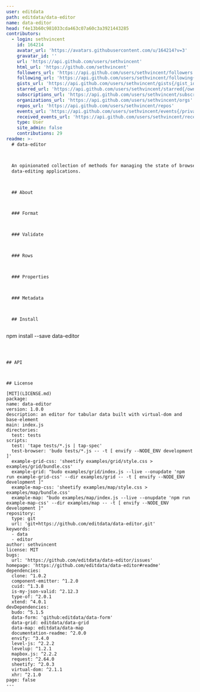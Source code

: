 ```yaml
---
user: editdata
path: editdata/data-editor
name: data-editor
head: f4e13b60c981033cda463c07a60c3a3921443285
contributors:
  - login: sethvincent
    id: 164214
    avatar_url: 'https://avatars.githubusercontent.com/u/164214?v=3'
    gravatar_id: ''
    url: 'https://api.github.com/users/sethvincent'
    html_url: 'https://github.com/sethvincent'
    followers_url: 'https://api.github.com/users/sethvincent/followers'
    following_url: 'https://api.github.com/users/sethvincent/following{/other_user}'
    gists_url: 'https://api.github.com/users/sethvincent/gists{/gist_id}'
    starred_url: 'https://api.github.com/users/sethvincent/starred{/owner}{/repo}'
    subscriptions_url: 'https://api.github.com/users/sethvincent/subscriptions'
    organizations_url: 'https://api.github.com/users/sethvincent/orgs'
    repos_url: 'https://api.github.com/users/sethvincent/repos'
    events_url: 'https://api.github.com/users/sethvincent/events{/privacy}'
    received_events_url: 'https://api.github.com/users/sethvincent/received_events'
    type: User
    site_admin: false
    contributions: 29
readme: >-
  # data-editor



  An opinionated collection of methods for managing the state of browser-based
  data-editing applications.



  ## About



  ### Format



  ### Validate



  ### Rows



  ### Properties



  ### Metadata



  ## Install



  ```

  npm install --save data-editor

  ```



  ## API



  ## License

  [MIT](LICENSE.md)
package:
  name: data-editor
  version: 1.0.0
  description: an editor for tabular data built with virtual-dom and base-element
  main: index.js
  directories:
    test: tests
  scripts:
    test: 'tape tests/*.js | tap-spec'
    test-browser: 'budo tests/*.js -- -t [ envify --NODE_ENV development ]'
    example-grid-css: 'sheetify examples/grid/style.css > examples/grid/bundle.css'
    example-grid: "budo examples/grid/index.js --live --onupdate 'npm run example-grid-css' --dir examples/grid -- -t [ envify --NODE_ENV development ]"
    example-map-css: 'sheetify examples/map/style.css > examples/map/bundle.css'
    example-map: "budo examples/map/index.js --live --onupdate 'npm run example-map-css' --dir examples/map -- -t [ envify --NODE_ENV development ]"
  repository:
    type: git
    url: 'git+https://github.com/editdata/data-editor.git'
  keywords:
    - data
    - editor
  author: sethvincent
  license: MIT
  bugs:
    url: 'https://github.com/editdata/data-editor/issues'
  homepage: 'https://github.com/editdata/data-editor#readme'
  dependencies:
    clone: ^1.0.2
    component-emitter: ^1.2.0
    cuid: ^1.3.8
    is-my-json-valid: ^2.12.3
    type-of: ^2.0.1
    xtend: ^4.0.1
  devDependencies:
    budo: ^5.1.5
    data-form: 'github:editdata/data-form'
    data-grid: editdata/data-grid
    data-map: editdata/data-map
    documentation-readme: ^2.0.0
    envify: ^3.4.0
    level-js: ^2.2.2
    levelup: ^1.2.1
    mapbox.js: ^2.2.2
    request: ^2.64.0
    sheetify: ^2.0.3
    virtual-dom: ^2.1.1
    xhr: ^2.1.0
page: false
---
```


